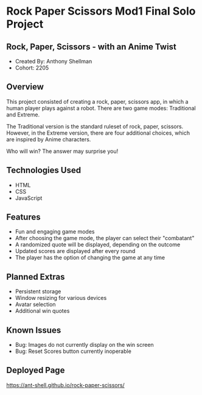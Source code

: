 # Rock Paper Scissors Mod1 Final Solo Project

## Rock, Paper, Scissors - with an Anime Twist

- Created By: Anthony Shellman
- Cohort: 2205

## Overview
This project consisted of creating a rock, paper, scissors app, in which a human player plays against a robot.
There are two game modes: Traditional and Extreme.

The Traditional version is the standard ruleset of rock, paper, scissors. However, in the Extreme version,
there are four additional choices, which are inspired by Anime characters.

Who will win? The answer may surprise you!

## Technologies Used
- HTML
- CSS
- JavaScript

## Features
- Fun and engaging game modes
- After choosing the game mode, the player can select their "combatant"
- A randomized quote will be displayed, depending on the outcome
- Updated scores are displayed after every round
- The player has the option of changing the game at any time

## Planned Extras
- Persistent storage
- Window resizing for various devices
- Avatar selection
- Additional win quotes

## Known Issues
- Bug: Images do not currently display on the win screen
- Bug: Reset Scores button currently inoperable

## Deployed Page
https://ant-shell.github.io/rock-paper-scissors/

